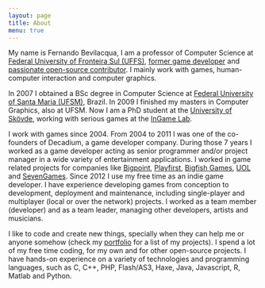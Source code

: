 ```yaml
---
layout: page
title: About
menu: true
---
```


My name is Fernando Bevilacqua, I am a professor of Computer Science at [Federal University of Fronteira Sul (UFFS)](http://www.uffs.edu.br), [former game developer](./portfolio/games/) and [passionate open-source contributor](https://github.com/Dovyski). I mainly work with games, human-computer interaction and computer graphics.

In 2007 I obtained a BSc degree in Computer Science at [Federal University of Santa Maria (UFSM)](http://www.ufsm.br), Brazil. In 2009 I finished my masters in Computer Graphics, also at UFSM. Now I am a PhD student at the [University of Skövde](http://his.se), working with serious games at the [InGame Lab](http://www.his.se/en/Research/informatics/Interaction-Lab/InGaMe-Lab/).

I work with games since 2004. From 2004 to 2011 I was one of the co-founders of Decadium, a game developer company. During those 7 years I worked as a game developer acting as senior programmer and/or project manager in a wide variety of entertainment applications. I worked in game related projects for companies like [Bigpoint](http://bigpoint.com/), [Playfirst](http://playfirst.com/), [Bigfish Games](http://www.bigfishgames.com/), [UOL](http://uol.com.br) and [SevenGames](http://sevengamesnetwork.de/). Since 2012 I use my free time as an indie game developer. I have experience developing games from conception to development, deployment and maintenance, including single-player and multiplayer (local or over the network) projects. I worked as a team member (developer) and as a team leader, managing other developers, artists and musicians.

I like to code and create new things, specially when they can help me or anyone somehow (check my [portfolio](./portfolio/) for a list of my projects). I spend a lot of my free time coding, for my own and for other open-source projects. I have hands-on experience on a variety of technologies and programming languages, such as C, C++, PHP, Flash/AS3, Haxe, Java, Javascript, R, Matlab and Python.
